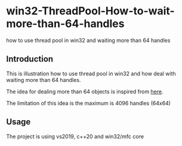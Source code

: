 # win32-ThreadPool-How-to-wait-more-than-64-handles
how to use thread pool in win32 and waiting more than 64 handles

## Introduction
This is illustration how to use thread pool in win32 and how deal with waiting more than 64 handles.

The idea for dealing more than 64 objects is inspired from [here](https://apps.dtic.mil/sti/pdfs/ADA626969.pdf).

The limitation of this idea is the maximum is 4096 handles (64x64)

## Usage
The project is using vs2019, c++20 and win32/mfc core


